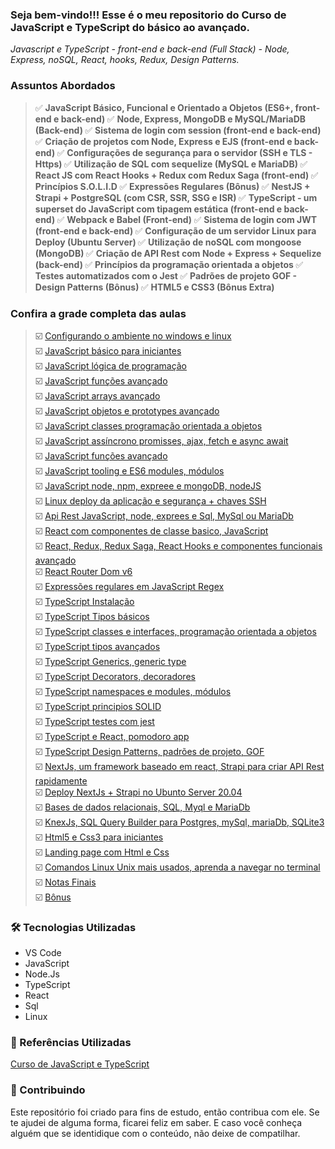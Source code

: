 ### Seja bem-vindo!!! Esse é o meu repositorio do Curso de JavaScript e TypeScript do básico ao avançado.
_Javascript e TypeScript - front-end e back-end (Full Stack) - Node, Express, noSQL, React, hooks, Redux, Design Patterns._


###  Assuntos Abordados
> ✅  <strong> JavaScript Básico, Funcional e Orientado a Objetos (ES6+, front-end e back-end) </strong>
> ✅  <strong> Node, Express, MongoDB e MySQL/MariaDB (Back-end) </strong>
> ✅  <strong> Sistema de login com session (front-end e back-end) </strong>
> ✅  <strong> Criação de projetos com Node, Express e EJS (front-end e back-end) </strong>
> ✅  <strong> Configurações de segurança para o servidor (SSH e TLS - Https) </strong>
> ✅  <strong> Utilização de SQL com sequelize (MySQL e MariaDB) </strong>
> ✅  <strong> React JS com React Hooks + Redux com Redux Saga (front-end) </strong>
> ✅  <strong> Princípios S.O.L.I.D </strong>
> ✅  <strong> Expressões Regulares (Bônus) </strong>
> ✅  <strong> NestJS + Strapi + PostgreSQL (com CSR, SSR, SSG e ISR) </strong>
> ✅  <strong> TypeScript - um superset do JavaScript com tipagem estática (front-end e back-end) </strong>
> ✅  <strong> Webpack e Babel (Front-end) </strong>
> ✅  <strong> Sistema de login com JWT (front-end e back-end) </strong>
> ✅  <strong> Configuração de um servidor Linux para Deploy (Ubuntu Server) </strong>
> ✅  <strong> Utilização de noSQL com mongoose (MongoDB) </strong>
> ✅  <strong> Criação de API Rest com Node + Express + Sequelize (back-end) </strong>
> ✅  <strong> Princípios da programação orientada a objetos </strong>
> ✅  <strong> Testes automatizados com o Jest </strong>
> ✅  <strong> Padrões de projeto GOF - Design Patterns (Bônus) </strong>
> ✅  <strong> HTML5 e CSS3 (Bônus Extra) </strong>



### Confira a grade completa das aulas
> ☑️ [Configurando o ambiente no windows e linux]()  
> ☑️ [JavaScript básico para iniciantes]()  
> ☑️ [JavaScript lógica de programação]()  
> ☑️ [JavaScript funções avançado]()  
> ☑️ [JavaScript arrays avançado]()  
> ☑️ [JavaScript objetos e prototypes avançado]()  
> ☑️ [JavaScript classes programação orientada a objetos]()  
> ☑️ [JavaScript assíncrono promisses, ajax, fetch e async await]()  
> ☑️ [JavaScript funções avançado]()  
> ☑️ [JavaScript tooling e ES6 modules, módulos]()  
> ☑️ [JavaScript node, npm, expreee e mongoDB, nodeJS]()  
> ☑️ [Linux deploy da aplicação e segurança + chaves SSH]()  
> ☑️ [Api Rest JavaScript, node, exprees e Sql, MySql ou MariaDb]()  
> ☑️ [React com componentes de classe basico, JavaScript]()  
> ☑️ [React, Redux, Redux Saga, React Hooks e componentes funcionais avançado]()  
> ☑️ [React Router Dom v6]()  
> ☑️ [Expressões regulares em JavaScript Regex]()  
> ☑️ [TypeScript Instalação]()  
> ☑️ [TypeScript Tipos básicos]()  
> ☑️ [TypeScript classes e interfaces, programação orientada a objetos]()  
> ☑️ [TypeScript tipos avançados]()  
> ☑️ [TypeScript Generics, generic type]()  
> ☑️ [TypeScript Decorators, decoradores]()  
> ☑️ [TypeScript namespaces e modules, módulos]()  
> ☑️ [TypeScript principios SOLID]()  
> ☑️ [TypeScript testes com jest]()  
> ☑️ [TypeScript e React, pomodoro app]()  
> ☑️ [TypeScript Design Patterns, padrões de projeto, GOF]()  
> ☑️ [NextJs, um framework baseado em react, Strapi para criar API Rest rapidamente]()  
> ☑️ [Deploy NextJs + Strapi no Ubunto Server 20.04]()  
> ☑️ [Bases de dados relacionais, SQL, Myql e MariaDb]()  
> ☑️ [KnexJs, SQL Query Builder para Postgres, mySql, mariaDb, SQLite3]()  
> ☑️ [Html5 e Css3 para iniciantes]()  
> ☑️ [Landing page com Html e Css]()  
> ☑️ [Comandos Linux Unix mais usados, aprenda a navegar no terminal]()  
> ☑️ [Notas Finais]()  
> ☑️ [Bônus]()  



### 🛠 Tecnologias Utilizadas
- VS Code
- JavaScript
- Node.Js
- TypeScript
- React
- Sql
- Linux

### 📑 Referências Utilizadas
[Curso de JavaScript e TypeScript](https://www.udemy.com/course/curso-de-javascript-moderno-do-basico-ao-avancado/?couponCode=2021PM25)



### 🤝 Contribuindo
Este repositório foi criado para fins de estudo, então contribua com ele. Se te ajudei de alguma forma, ficarei feliz em
saber. E caso você conheça alguém que se identidique com o conteúdo, não deixe de compatilhar.


